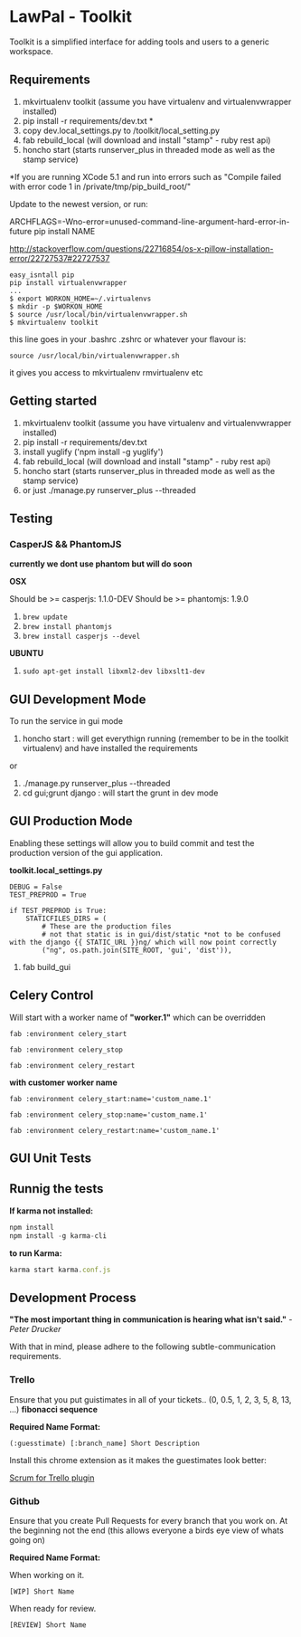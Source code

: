 LawPal - Toolkit
================

Toolkit is a simplified interface for adding tools and users to a generic
workspace.


Requirements
------------

1. mkvirtualenv toolkit (assume you have virtualenv and virtualenvwrapper installed)
2. pip install -r requirements/dev.txt *
3. copy dev.local_settings.py to /toolkit/local_setting.py
4. fab rebuild_local (will download and install "stamp" - ruby rest api)
5. honcho start (starts runserver_plus in threaded mode as well as the stamp service)

*If you are running XCode 5.1 and run into errors such as
  "Compile failed with error code 1 in /private/tmp/pip_build_root/"

Update to the newest version, or run:

ARCHFLAGS=-Wno-error=unused-command-line-argument-hard-error-in-future pip install NAME

http://stackoverflow.com/questions/22716854/os-x-pillow-installation-error/22727537#22727537


```
easy_isntall pip
pip install virtualenvwrapper
...
$ export WORKON_HOME=~/.virtualenvs
$ mkdir -p $WORKON_HOME
$ source /usr/local/bin/virtualenvwrapper.sh
$ mkvirtualenv toolkit
```

this line goes in your .bashrc .zshrc or whatever your flavour is:

```
source /usr/local/bin/virtualenvwrapper.sh
```

it gives you access to mkvirtualenv rmvirtualenv etc


Getting started
---------------

1. mkvirtualenv toolkit (assume you have virtualenv and virtualenvwrapper installed)
2. pip install -r requirements/dev.txt
3. install yuglify ('npm install -g yuglify')
4. fab rebuild_local (will download and install "stamp" - ruby rest api)
5. honcho start (starts runserver_plus in threaded mode as well as the stamp service)
6. or just ./manage.py runserver_plus --threaded


Testing
-------

### CasperJS && PhantomJS ###

__currently we dont use phantom but will do soon__

__OSX__

Should be >= casperjs: 1.1.0-DEV
Should be >= phantomjs: 1.9.0

1. ```brew update```
2. ```brew install phantomjs```
2. ```brew install casperjs --devel```


__UBUNTU__

1. ```sudo apt-get install libxml2-dev libxslt1-dev```


GUI Development Mode
--------------------

To run the service in gui mode

1. honcho start : will get everythign running (remember to be in the toolkit virtualenv) and have installed the requirements

or

1. ./manage.py runserver_plus --threaded
2. cd gui;grunt django : will start the grunt in dev mode


GUI Production Mode
-------------------

Enabling these settings will allow you to build commit and test the production
version of the gui application.


__toolkit.local_settings.py__

```
DEBUG = False
TEST_PREPROD = True

if TEST_PREPROD is True:
    STATICFILES_DIRS = (
        # These are the production files
        # not that static is in gui/dist/static *not to be confused with the django {{ STATIC_URL }}ng/ which will now point correctly
        ("ng", os.path.join(SITE_ROOT, 'gui', 'dist')),
```

1. fab build_gui



Celery Control
--------------

Will start with a worker name of __"worker.1"__ which can be overridden

```
fab :environment celery_start

fab :environment celery_stop

fab :environment celery_restart
```

__with customer worker name__

```
fab :environment celery_start:name='custom_name.1'

fab :environment celery_stop:name='custom_name.1'

fab :environment celery_restart:name='custom_name.1'
```


GUI Unit Tests
--------------

## Runnig the tests

__If karma not installed:__

```js
npm install
npm install -g karma-cli
```

__to run Karma:__

```js
karma start karma.conf.js
```


Development Process
-------------------

__"The most important thing in communication is hearing what isn't said."__ - *Peter Drucker*

With that in mind, please adhere to the following subtle-communication requirements.


### Trello ###

Ensure that you put guistimates in all of your tickets.. (0, 0.5, 1, 2, 3, 5, 8, 13, ...) __fibonacci sequence__

**Required Name Format:**

```
(:guesstimate) [:branch_name] Short Description
```

Install this chrome extension as it makes the guestimates look better: 

[Scrum for Trello plugin](https://chrome.google.com/webstore/detail/scrum-for-trello/jdbcdblgjdpmfninkoogcfpnkjmndgje?hl=en)



### Github ###

Ensure that you create Pull Requests for every branch that you work on. At the beginning not the end (this allows everyone a birds eye view of whats going on)

**Required Name Format:**

When working on it.

```
[WIP] Short Name
```

When ready for review.

```
[REVIEW] Short Name
```
